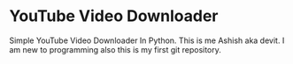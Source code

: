 # YouTube Video Downloader
Simple YouTube Video Downloader In Python.
This is me Ashish aka devit.
I am new to programming also this is my first git repository.
